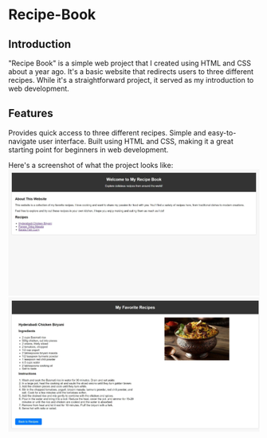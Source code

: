 # Recipe-Book
## Introduction
"Recipe Book" is a simple web project that I created using HTML and CSS about a year ago. It's a basic website that redirects users to three different recipes. While it's a straightforward project, it served as my introduction to web development.

## Features
Provides quick access to three different recipes.
Simple and easy-to-navigate user interface.
Built using HTML and CSS, making it a great starting point for beginners in web development.

Here's a screenshot of what the project looks like:
<img src="https://github.com/PriyamvadaP/Recipe-Book/blob/main/Web%20capture_23-9-2023_11359_.jpeg" alt="Recipe Book Screenshot" />
<img src="https://github.com/PriyamvadaP/Recipe-Book/blob/main/Web%20capture_23-9-2023_113624_.jpeg" alt="Recipe 1 Screenshot" />
